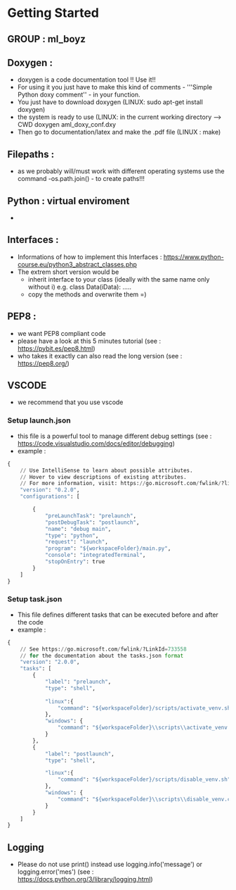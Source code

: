 # Getting Started
## GROUP : ml_boyz


## Doxygen :
- doxygen is a code documentation tool !! Use it!!
- For using it you just have to make this kind of comments - '''Simple Python doxy comment'' - in your function.
- You just have to download doxygen (LINUX: sudo apt-get install doxygen)
- the system is ready to use (LINUX: in the current working directory --> CWD doxygen aml_doxy_conf.dxy
- Then go to documentation/latex and make the .pdf file (LINUX : make)

## Filepaths :
- as we probably will/must work with different operating systems use the command -os.path.join() - to create paths!!!

## Python : virtual enviroment
- 

## Interfaces :
- Informations of how to implement this Interfaces :
  https://www.python-course.eu/python3_abstract_classes.php
- The extrem short version would be 
   * inherit interface to your class (ideally with the same name only without i) e.g. class Data(iData): .....
   * copy the methods and overwrite them =)


## PEP8 :
- we want PEP8 compliant code
- please have a look at this 5 minutes tutorial (see : https://pybit.es/pep8.html)
- who takes it exactly can also read the long version (see : https://pep8.org/)

## VSCODE 
- we recommend that you use vscode

### Setup launch.json
- this file is a powerful tool to manage different debug settings (see : https://code.visualstudio.com/docs/editor/debugging)
- example :
```python
{
    // Use IntelliSense to learn about possible attributes.
    // Hover to view descriptions of existing attributes.
    // For more information, visit: https://go.microsoft.com/fwlink/?linkid=830387
    "version": "0.2.0",
    "configurations": [

        {
            "preLaunchTask": "prelaunch",
            "postDebugTask": "postlaunch",
            "name": "debug main",
            "type": "python",
            "request": "launch",
            "program": "${workspaceFolder}/main.py",
            "console": "integratedTerminal",
            "stopOnEntry": true
        }
    ]
}
```
    
### Setup task.json
- This file defines different tasks that can be executed before and after the code
- example :
```python
{
    // See https://go.microsoft.com/fwlink/?LinkId=733558
    // for the documentation about the tasks.json format
    "version": "2.0.0",
    "tasks": [
        {
            "label": "prelaunch",
            "type": "shell",
            
            "linux":{
                "command": "${workspaceFolder}/scripts/activate_venv.sh",
            },
            "windows": {
                "command": "${workspaceFolder}\\scripts\\activate_venv.cmd"
            }
        },
        {
            "label": "postlaunch",
            "type": "shell",

            "linux":{
                "command": "${workspaceFolder}/scripts/disable_venv.sh",
            },
            "windows": {
                "command": "${workspaceFolder}\\scripts\\disable_venv.cmd"
            }
        }
    ]
}
```

## Logging
- Please do not use print() instead use logging.info('message') or logging.error('mes') (see : https://docs.python.org/3/library/logging.html)